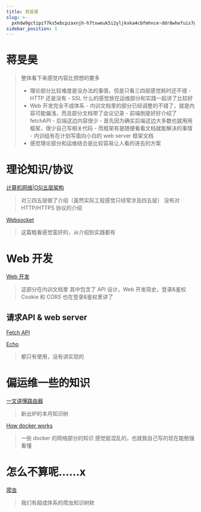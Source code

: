 ```yaml
---
title: 蒋旻昊
slug: >-
  pxhdw9gctipif7ks5ebcpzaxnjh-h7txweuk5i2yljkxka4cbfmhnce-ddr8whefuis7glkgmccccr7inve-ddr8wh
sidebar_position: 1
---
```



# 蒋旻昊

> 整体看下来感觉内容比预想的要多
> - 理论部分比较难度是没办法的事情，但是只看三四层感觉耗时还不错
    - HTTP 还是没有
    - SSL 什么的感觉放在运维部分和实践一起讲了比较好
> - Web 开发完全不成体系
    - 内训文档里的部分已经调整的不错了，就是内容可能偏浅，而且部分文档带了会议记录
    - 前端倒是好好介绍了 fetchAPI
    - 后端这边内容很少
        - 首先因为确实后端这边大多数也就用用框架，很少自己写相关代码
        - 而框架有是随便看看文档就能解决的事情
        - 内训组有在计划写面向小白的 web server 框架文档
> - 感觉理论部分和运维结合是比较容易让人看的进去的方案

# 理论知识/协议

[计算机网络|OSI五层架构](wikcn9HdmDkBY4JapV2iE1JujHd) 

> 对三四五层做了介绍（虽然实际工程感觉只经常涉及四五层）
> 没有对 HTTP/HTTPS 协议的介绍

[Websocket](wikcnMZ5AUMpopBSm2btDkMWcYc) 

> 这篇粗看感觉蛮好的，从介绍到实践都有

# Web 开发

[Web 开发](wikcntnDA2ukwcetRVArhHnDMXb) 

> 这部分在内训文档里
> 其中包含了 API 设计，Web 开发简史，登录&鉴权
> Cookie 和 CORS 也在登录&鉴权里讲了

## 请求API & web server

[Fetch API](wikcnOq93PwUeyNDYiqPmkchXYc) 

[Echo](wikcnQLIBbgHjDyww4DLmp6Gstb) 

> 都只有使用，没有讲实现的

# 偏运维一些的知识

[一文讲懂路由器](Wt7Uw3vdxi4nN1kYYIbc6BFonrh) 

> 新出炉的本月知识树

[How docker works](wikcnEBRXvN3H9eq7aDj835Tawc) 

> 一些 docker 的网络部分的知识
> 感觉挺混乱的，也就我自己写的现在能勉强看懂

# 怎么不算呢……x

[爬虫](wikcnA5AJvguzDaOCK20WXyR3mb) 

> 我们有超成体系的爬虫知识树欸

